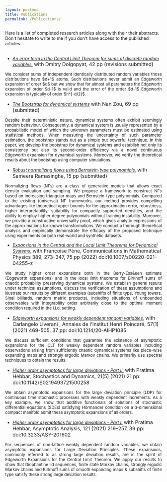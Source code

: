 ```yaml
---
layout: postmod     
title: Publications             
permalink: /Publications/          
---
```

Here is a list of completed research articles along with their their abstracts. Don't hesitate to write to me if you don't have access to the published articles.<br> <br>        

- <a href="otherfiles/EdgeManyAtoms.pdf"><em>An error term in the Central Limit Theorem for sums of discrete random variables.</em></a> 
<font size = "3">with Dmitry Dolgopyat, 42 pp (revisions submitted)</font>
<p align="justify"><font size = "2">We consider sums of independent identically distributed random variables those distributions have $d+1$ atoms. Such distributions never admit an Edgeworth expansion of order $d$ but we show that for almost all parameters the Edgeworth expansion of order $d-1$ is valid and the error of the order $d-1$ Edgeworth expansion is typically of order $n^{-d/2}$.</font></p>             
                  
- <a href="https://arxiv.org/abs/2108.08461"><em>The Bootstrap for dynamical systems</em></a>
<font size = "3">with Nan Zou, 69 pp (submitted)</font>

<p align="justify"><font size = "2">Despite their deterministic nature, dynamical systems often exhibit seemingly random behaviour. Consequently, a dynamical system is usually represented by a probabilistic model of which the unknown parameters must be estimated using statistical methods. When measuring the uncertainty of such parameter estimation, the bootstrap stands out as a simple but powerful technique. In this paper, we develop the bootstrap for dynamical systems and establish not only its consistency but also its second-order efficiency via a novel continuous Edgeworth expansion for dynamical systems. Moreover, we verify the theoretical results about the bootstrap using computer simulations.</font></p>              
              
- <a href="https://arxiv.org/abs/2102.03509"><em>Robust normalizing flows using Bernstein-type polynomials.</em></a> 
<font size = "3">with Sameera Ramasinghe, 15 pp (submitted)</font>  
                             
<p align="justify"><font size = "2">Normalizing flows (NFs) are a class of generative models that allows exact density evaluation and sampling. We propose a framework to construct NFs based on increasing triangular maps and Bernstein-type polynomials. Compared to the existing (universal) NF frameworks, our method provides compelling advantages like theoretical upper bounds for the approximation error, robustness, higher interpretability, suitability for compactly supported densities, and the ability to employ higher degree polynomials without training instability. Moreover, we provide a constructive universality proof, which gives analytic expressions of the approximations for known transformations. We conduct a thorough theoretical analysis and empirically demonstrate the efficacy of the proposed technique using experiments on both real-world and synthetic datasets.</font></p>                                                         
          
- <a href="https://arxiv.org/pdf/2008.08726.pdf"><em>Expansions in the Central and the Local Limit Theorems for Dynamical Systems.</em></a>
<font size = "3">with Fran&ccedil;oise P&egrave;ne, Communications in Mathematical Physics 389, 273–347, 75 pp (2022) doi:10.1007/s00220-021-04255-z </font>   
                           
<p align="justify"><font size = "2">We study higher order expansions both in the Berry-Ess&een estimate (Edgeworth expansions) and in the local limit theorems for Birkhoff sums of chaotic probability preserving dynamical systems. We establish general results under technical assumptions, discuss the verification of these assumptions and illustrate our results by different examples (subshifts of finite type, Young towers, Sinai billiards, random matrix products), including situations of unbounded observables with integrability order arbitrarily close to the optimal moment condition required in the i.i.d. setting.</font></p>                
                                          
- <a href="https://arxiv.org/abs/1803.07667"><em>Edgeworth expansions for weakly dependent random variables.</em></a> 
<font size = "3">with Carlangelo Liverani , Annales de l'Institut Henri Poincar&eacute;, 57(1) (2021) 469-505, 37 pp: doi:10.1214/20-AIHP1085 </font> 
                                         
<p align="justify"><font size = "2">We discuss sufficient conditions that guarantee the existence of asymptotic expansions for the CLT for weakly dependent random variables including observations arising from sufficiently chaotic dynamical systems like piece-wise expanding maps and strongly ergodic Markov chains. We primarily use spectral techniques to obtain the results.</font></p>                                                
                                                         
- <a href="https://arxiv.org/abs/1907.11655"><em>Higher order asymptotics for large deviations - Part II.</em></a> 
<font size = "3">with Pratima Hebbar, Stochastics and Dynamics, 21(5) (2021) 21 pp: doi:10.1142/S0219493721500258 </font>  
                         
<p align="justify"><font size = "2">We obtain asymptotic expansions for the large deviation principle (LDP) for continuous time stochastic processes with weakly dependent increments. As a key example, we show that additive functionals of solutions of stochastic differential equations (SDEs) satisfying H&ouml;rmander condition on a <i>d</i>-dimensional compact manifold admit these asymptotic expansions of all orders.</font></p>                                          
                                         
- <a href="https://arxiv.org/abs/1811.06793"><em>Higher order asymptotics for large deviations - Part I.</em></a> 
<font size = "3">with Pratima Hebbar, Asymptotic Analysis, 121 (2021) 219–257, 39 pp: doi:10.3233/ASY-201602 </font> 
                         
<p align="justify"><font size = "2">For sequences of non-lattice weakly dependent random variables, we obtain asymptotic expansions for Large Deviation Principles. These expansions, commonly referred to as strong large deviation results, are in the spirit of Edgeworth Expansions for the Central Limit Theorem. We apply our results to show that Diophantine iid sequences, finite state Markov chains, strongly ergodic Markov chains and Birkhoff sums of smooth expanding maps & subshifts of finite type satisfy these strong large deviation results.</font></p>                                        

